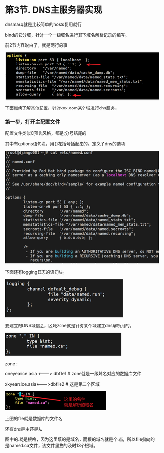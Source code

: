 # 第3节. DNS主服务器实现



dnsmasq就是比较简单的hosts复用就行

bind的它分域，针对一个一级域名进行其下域名解析记录的编写。

前2节内容说白了，就是两行的事

<img src="3-DNS主服务器实现.assets/image-20230215174217781.png" alt="image-20230215174217781" style="zoom:60%;" /> 



下面继续了解其他配置，针对xxx.com某个域进行dns服务，

### 第一步，打开主配置文件

配置文件类似C预言风格，都是;分号结尾的

其中有options语句块，用{}花括号括起来的。定义了dns的选项

<img src="3-DNS主服务器实现.assets/image-20230215174649803.png" alt="image-20230215174649803" style="zoom:50%;" /> 

下面还有logging日志的语句块。

<img src="3-DNS主服务器实现.assets/image-20230215174703727.png" alt="image-20230215174703727" style="zoom:50%;" /> 



要建立的DNS域信息，区域zone就是针对某个域建立dns解析用的。

<img src="3-DNS主服务器实现.assets/image-20230215174750392.png" alt="image-20230215174750392" style="zoom:50%;" />  

zone : 

oneyearice.asia <---> dbfile1			   #   zone就是一级域名对应的数据库文件

xkyearsice.asia<--->dbfile2  # 这是第二个区域

<img src="3-DNS主服务器实现.assets/image-20230215181130406.png" alt="image-20230215181130406" style="zoom:50%;" /> 

上图的file就是数据库的文件名

还有dns是主还是从

图中的.就是根咯，因为这里填的是域名，而根的域名就是个.点，所以file指向的是named.ca文件，该文件里放的及时13个根域。



